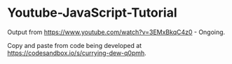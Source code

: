 # Youtube-JavaScript-Tutorial
Output from https://www.youtube.com/watch?v=3EMxBkqC4z0 - Ongoing.

Copy and paste from code being developed at https://codesandbox.io/s/currying-dew-q0pmh.

